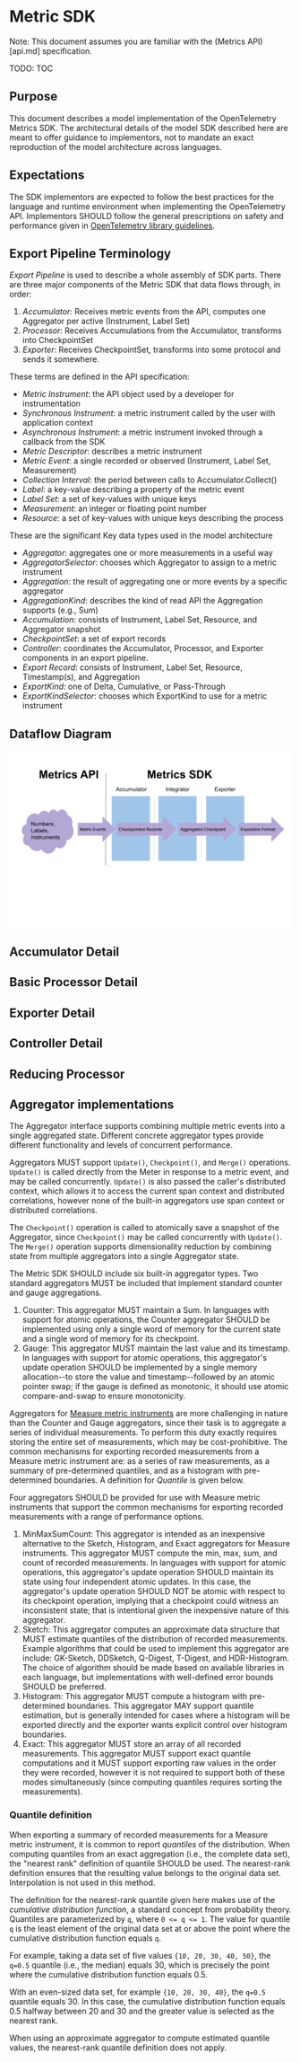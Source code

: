 # Metric SDK

Note: This document assumes you are familiar with the (Metrics
API)[api.md] specification.

TODO: TOC

## Purpose

This document describes a model implementation of the OpenTelemetry
Metrics SDK.  The architectural details of the model SDK described
here are meant to offer guidance to implementors, not to mandate an
exact reproduction of the model architecture across languages.

## Expectations

The SDK implementors are expected to follow the best practices for the
language and runtime environment when implementing the OpenTelemetry
API.  Implementors SHOULD follow the general prescriptions on safety
and performance given in [OpenTelemetry library
guidelines](../library-guidelines.md).

## Export Pipeline Terminology

*Export Pipeline* is used to describe a whole assembly of SDK parts.
There are three major components of the Metric SDK that data flows
through, in order:

1. *Accumulator*: Receives metric events from the API, computes one Aggregator per active (Instrument, Label Set)
2. *Processor*: Receives Accumulations from the Accumulator, transforms into CheckpointSet
3. *Exporter*: Receives CheckpointSet, transforms into some protocol and sends it somewhere.

These terms are defined in the API specification:

- *Metric Instrument*: the API object used by a developer for instrumentation
- *Synchronous Instrument*: a metric instrument called by the user with application context
- *Asynchronous Instrument*: a metric instrument invoked through a callback from the SDK
- *Metric Descriptor*: describes a metric instrument
- *Metric Event*: a single recorded or observed (Instrument, Label Set, Measurement)
- *Collection Interval*: the period between calls to Accumulator.Collect()
- *Label*: a key-value describing a property of the metric event
- *Label Set*: a set of key-values with unique keys
- *Measurement*: an integer or floating point number
- *Resource*: a set of key-values with unique keys describing the process

These are the significant Key data types used in the model architecture

- *Aggregator*: aggregates one or more measurements in a useful way
- *AggregatorSelector*: chooses which Aggregator to assign to a metric instrument
- *Aggregation*: the result of aggregating one or more events by a specific aggregator
- *AggregationKind*: describes the kind of read API the Aggregation supports (e.g., Sum)
- *Accumulation*: consists of Instrument, Label Set, Resource, and Aggregator snapshot
- *CheckpointSet*: a set of export records
- *Controller*: coordinates the Accumulator, Processor, and Exporter components in an export pipeline.
- *Export Record*: consists of Instrument, Label Set, Resource, Timestamp(s), and Aggregation
- *ExportKind*: one of Delta, Cumulative, or Pass-Through
- *ExportKindSelector*: chooses which ExportKind to use for a metric instrument

## Dataflow Diagram

![Metric SDK Design Diagram](img/metric-sdk.png)


## Accumulator Detail

## Basic Processor Detail

## Exporter Detail

## Controller Detail

## Reducing Processor


## Aggregator implementations

The Aggregator interface supports combining multiple metric events
into a single aggregated state.  Different concrete aggregator types
provide different functionality and levels of concurrent performance.

Aggregators MUST support `Update()`, `Checkpoint()`, and `Merge()`
operations.  `Update()` is called directly from the Meter in response
to a metric event, and may be called concurrently.  `Update()` is also
passed the caller's distributed context, which allows it to access the
current span context and distributed correlations, however none of the
built-in aggregators use span context or distributed correlations.

The `Checkpoint()` operation is called to atomically save a snapshot
of the Aggregator, since `Checkpoint()` may be called concurrently
with `Update()`.  The `Merge()` operation supports dimensionality
reduction by combining state from multiple aggregators into a single
Aggregator state.

The Metric SDK SHOULD include six built-in aggregator types.  Two
standard aggregators MUST be included that implement standard counter
and gauge aggregations.

1. Counter: This aggregator MUST maintain a Sum.  In languages with
support for atomic operations, the Counter aggregator SHOULD be
implemented using only a single word of memory for the current state
and a single word of memory for its checkpoint.
1. Gauge: This aggregator MUST maintain the last value and its
timestamp.  In languages with support for atomic operations, this
aggregator's update operation SHOULD be implemented by a single memory
allocation--to store the value and timestamp--followed by an atomic
pointer swap; if the gauge is defined as monotonic, it should use
atomic compare-and-swap to ensure monotonicity.

Aggregators for [Measure metric instruments](api-metrics.md#measure)
are more challenging in nature than the Counter and Gauge aggregators,
since their task is to aggregate a series of individual measurements.
To perform this duty exactly requires storing the entire set of
measurements, which may be cost-prohibitive.  The common mechanisms
for exporting recorded measurements from a Measure metric instrument
are: as a series of raw measurements, as a summary of pre-determined
quantiles, and as a histogram with pre-determined boundaries.  A
definition for _Quantile_ is given below.

Four aggregators SHOULD be provided for use with Measure metric
instruments that support the common mechanisms for exporting recorded
measurements with a range of performance options.

1. MinMaxSumCount: This aggregator is intended as an inexpensive
alternative to the Sketch, Histogram, and Exact aggregators for
Measure instruments.  This aggregator MUST compute the min, max, sum,
and count of recorded measurements.  In languages with support for
atomic operations, this aggregator's update operation SHOULD maintain
its state using four independent atomic updates.  In this case, the
aggregator's update operation SHOULD NOT be atomic with respect to its
checkpoint operation, implying that a checkpoint could witness an
inconsistent state; that is intentional given the inexpensive nature
of this aggregator.
1. Sketch: This aggregator computes an approximate data structure that
MUST estimate quantiles of the distribution of recorded measurements.
Example algorithms that could be used to implement this aggregator are
include: GK-Sketch, DDSketch, Q-Digest, T-Digest, and HDR-Histogram.
The choice of algorithm should be made based on available libraries in
each language, but implementations with well-defined error bounds
SHOULD be preferred.
1. Histogram: This aggregator MUST compute a histogram with
pre-determined boundaries.  This aggregator MAY support quantile
estimation, but is generally intended for cases where a histogram will
be exported directly and the exporter wants explicit control over
histogram boundaries.
1. Exact: This aggregator MUST store an array of all recorded
measurements.  This aggregator MUST support exact quantile
computations and it MUST support exporting raw values in the order
they were recorded, however it is not required to support both of
these modes simultaneously (since computing quantiles requires sorting
the measurements).

### Quantile definition

When exporting a summary of recorded measurements for a Measure metric
instrument, it is common to report _quantiles_ of the distribution.
When computing quantiles from an exact aggregation (i.e., the complete
data set), the "nearest rank" definition of quantile SHOULD be used.
The nearest-rank definition ensures that the resulting value belongs
to the original data set.  Interpolation is not used in this method.

The definition for the nearest-rank quantile given here makes use of
the _cumulative distribution function_, a standard concept from
probability theory.  Quantiles are parameterized by `q`, where `0 <= q
<= 1`.  The value for quantile `q` is the least element of the
original data set at or above the point where the cumulative
distribution function equals `q`.

For example, taking a data set of five values `{10, 20, 30, 40, 50}`,
the `q=0.5` quantile (i.e., the median) equals 30, which is precisely
the point where the cumulative distribution function equals 0.5.

With an even-sized data set, for example `{10, 20, 30, 40}`, the
`q=0.5` quantile equals 30.  In this case, the cumulative distribution
function equals 0.5 halfway between 20 and 30 and the greater value is
selected as the nearest rank.

When using an approximate aggregator to compute estimated quantile
values, the nearest-rank quantile definition does not apply.
